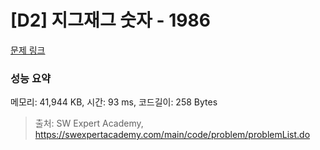 # [D2] 지그재그 숫자 - 1986 

[문제 링크](https://swexpertacademy.com/main/code/problem/problemDetail.do?contestProbId=AV5PxmBqAe8DFAUq) 

### 성능 요약

메모리: 41,944 KB, 시간: 93 ms, 코드길이: 258 Bytes



> 출처: SW Expert Academy, https://swexpertacademy.com/main/code/problem/problemList.do